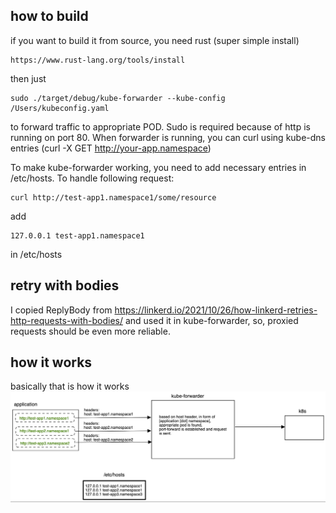 ## how to build
if you want to build it from source, you need rust (super simple install)
```
https://www.rust-lang.org/tools/install
```
then just
```
sudo ./target/debug/kube-forwarder --kube-config /Users/kubeconfig.yaml
```
to forward traffic to appropriate POD. Sudo is required because of http is running on port 80.
When forwarder is running, you can curl using kube-dns entries (curl -X GET http://your-app.namespace)

To make kube-forwarder working, you need to add necessary entries in /etc/hosts. To handle following request:
```
curl http://test-app1.namespace1/some/resource
```
add 
```
127.0.0.1 test-app1.namespace1
```
in /etc/hosts

## retry with bodies
I copied ReplyBody from https://linkerd.io/2021/10/26/how-linkerd-retries-http-requests-with-bodies/ and used it in kube-forwarder, so, proxied requests should be even more reliable.

## how it works
basically that is how it works
![howitworks](howitworks.png)
